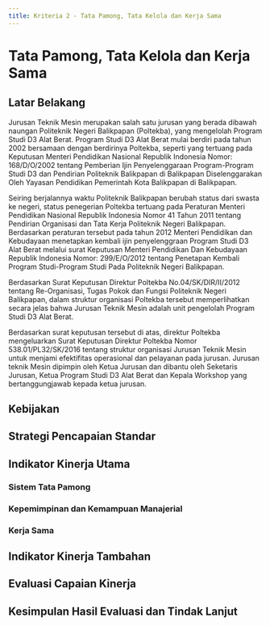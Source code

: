 ```yaml
---
title: Kriteria 2 - Tata Pamong, Tata Kelola dan Kerja Sama
---
```


# Tata Pamong, Tata Kelola dan Kerja Sama

<!--@include: ../penilaian/7-12.md-->

## Latar Belakang

<!--@include: ../panduan/iii-d-2-1.md-->

Jurusan Teknik Mesin merupakan salah satu jurusan yang berada dibawah naungan Politeknik Negeri Balikpapan (Poltekba), yang mengelolah Program Studi D3 Alat Berat. Program Studi D3 Alat Berat mulai berdiri pada tahun 2002 bersamaan dengan berdirinya Poltekba, seperti yang tertuang pada Keputusan Menteri Pendidikan Nasional Republik Indonesia Nomor: 168/D/O/2002 tentang Pemberian Ijin Penyelenggaraan Program-Program Studi D3 dan Pendirian Politeknik Balikpapan di Balikpapan Diselenggarakan Oleh Yayasan Pendidikan Pemerintah Kota Balikpapan di Balikpapan.

Seiring berjalannya waktu Politeknik Balikpapan berubah status dari swasta ke negeri, status penegerian Poltekba tertuang pada Peraturan Menteri Pendidikan Nasional Republik Indonesia Nomor 41 Tahun 2011 tentang Pendirian Organisasi dan Tata Kerja Politeknik Negeri Balikpapan. Berdasarkan peraturan tersebut pada tahun 2012 Menteri Pendidikan dan Kebudayaan menetapkan kembali ijin penyelenggraan Program Studi D3 Alat Berat melalui surat Keputusan Menteri Pendidikan Dan Kebudayaan Republik Indonesia Nomor: 299/E/O/2012 tentang Penetapan Kembali Program Studi-Program Studi Pada Politeknik Negeri Balikpapan.

Berdasarkan Surat Keputusan Direktur Poltekba No.04/SK/DIR/II/2012 tentang Re-Organisasi, Tugas Pokok dan Fungsi Politeknik Negeri Balikpapan, dalam struktur organisasi Poltekba tersebut memperlihatkan secara jelas bahwa Jurusan Teknik Mesin adalah unit pengelolah Program Studi D3 Alat Berat.

Berdasarkan surat keputusan tersebut di atas, direktur Poltekba mengeluarkan Surat Keputusan Direktur Poltekba Nomor 538.01/PL32/SK/2016 tentang struktur organisasi Jurusan Teknik Mesin untuk menjami efektifitas operasional dan pelayanan pada jurusan. Jurusan teknik Mesin dipimpin oleh Ketua Jurusan dan dibantu oleh Seketaris Jurusan, Ketua Program Studi D3 Alat Berat dan Kepala Workshop yang bertanggungjawab kepada ketua jurusan.

## Kebijakan

<!--@include: ../panduan/iii-d-2-2.md-->

## Strategi Pencapaian Standar

<!--@include: ../panduan/iii-d-2-3.md-->

## Indikator Kinerja Utama

### Sistem Tata Pamong

<!--@include: ../panduan/iii-d-2-4-a.md-->

### Kepemimpinan dan Kemampuan Manajerial

<!--@include: ../panduan/iii-d-2-4-b.md-->

### Kerja Sama

<!--@include: ../panduan/iii-d-2-4-c.md-->

## Indikator Kinerja Tambahan

<!--@include: ../panduan/iii-d-2-5.md-->

## Evaluasi Capaian Kinerja

<!--@include: ../panduan/iii-d-2-6.md-->

## Kesimpulan Hasil Evaluasi dan Tindak Lanjut

<!--@include: ../panduan/iii-d-2-7.md-->
